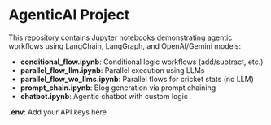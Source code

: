 # AgenticAI Project

This repository contains Jupyter notebooks demonstrating agentic workflows using LangChain, LangGraph, and OpenAI/Gemini models:

- **conditional_flow.ipynb**: Conditional logic workflows (add/subtract, etc.)
- **parallel_flow_llm.ipynb**: Parallel execution using LLMs
- **parallel_flow_wo_llms.ipynb**: Parallel flows for cricket stats (no LLM)
- **prompt_chain.ipynb**: Blog generation via prompt chaining
- **chatbot.ipynb**: Agentic chatbot with custom logic

**.env**: Add your API keys here
